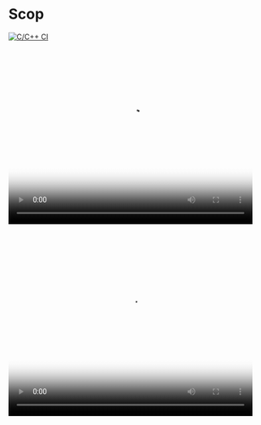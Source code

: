 # Scop
[![C/C++ CI](https://github.com/olesgedz/Scop/workflows/C/C++%20CI/badge.svg?branch=master)](https://github.com/olesgedz/Scop/actions)
<br>
<video id="gif-mp4" poster="https://media.giphy.com/media/lrtkaEjw1oIIQaOMPt/200_s.gif" style="margin:0;padding:0" width="480" height="360" autoplay="" loop="">
   <source src="https://media.giphy.com/media/lrtkaEjw1oIIQaOMPt/giphy.mp4" type="video/mp4; codecs=&quot;avc1.42E01E, mp4a.40.2&quot;">
   <img src="https://media.giphy.com/media/lrtkaEjw1oIIQaOMPt/giphy.gif" title="Your browser does not support the mp4 video codec.">
 </video>  
<br>
<video id="gif-mp4" poster="https://media.giphy.com/media/h45MNGcpSU3SMRQv0F/200_s.gif" style="margin:0;padding:0" width="480" height="360" autoplay="" loop="">
   <source src="https://media.giphy.com/media/h45MNGcpSU3SMRQv0F/giphy.mp4" type="video/mp4; codecs=&quot;avc1.42E01E, mp4a.40.2&quot;">
   <img src="https://media.giphy.com/media/h45MNGcpSU3SMRQv0F/giphy.gif" title="Your browser does not support the mp4 video codec.">
 </video> 
